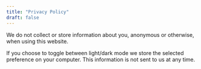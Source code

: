 ```yaml
---
title: "Privacy Policy"
draft: false
---
```


We do not collect or store information about you, anonymous or otherwise, when using this website.

If you choose to toggle between light/dark mode we store the selected preference on your computer.
This information is not sent to us at any time.
